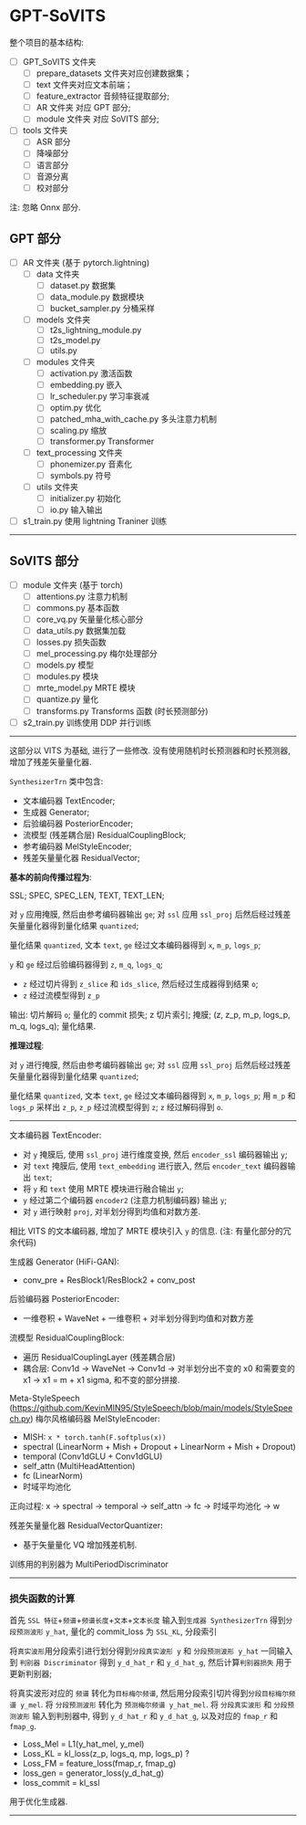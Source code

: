 # GPT-SoVITS

整个项目的基本结构:

- [ ] GPT_SoVITS 文件夹
  - [ ] prepare_datasets 文件夹对应创建数据集；
  - [ ] text 文件夹对应文本前端；
  - [ ] feature_extractor 音频特征提取部分;
  - [ ] AR 文件夹 对应 GPT 部分;
  - [ ] module 文件夹 对应 SoVITS 部分;
- [ ] tools 文件夹
  - [ ] ASR 部分
  - [ ] 降噪部分
  - [ ] 语言部分
  - [ ] 音源分离
  - [ ] 校对部分

注: 忽略 Onnx 部分.

## GPT 部分

- [ ] AR 文件夹 (基于 pytorch.lightning)
  - [ ] data 文件夹
    - [ ] dataset.py 数据集
    - [ ] data_module.py 数据模块
    - [ ] bucket_sampler.py 分桶采样
  - [ ] models 文件夹
    - [ ] t2s_lightning_module.py 
    - [ ] t2s_model.py 
    - [ ] utils.py 
  - [ ] modules 文件夹
    - [ ] activation.py 激活函数
    - [ ] embedding.py 嵌入
    - [ ] lr_scheduler.py 学习率衰减
    - [ ] optim.py 优化
    - [ ] patched_mha_with_cache.py 多头注意力机制
    - [ ] scaling.py 缩放
    - [ ] transformer.py Transformer
  - [ ] text_processing 文件夹
    - [ ] phonemizer.py 音素化
    - [ ] symbols.py 符号
  - [ ] utils 文件夹
    - [ ] initializer.py 初始化
    - [ ] io.py 输入输出
- [ ] s1_train.py 使用 lightning Traniner 训练 

---

## SoVITS 部分

- [ ] module 文件夹 (基于 torch)
  - [ ] attentions.py 注意力机制
  - [ ] commons.py 基本函数
  - [ ] core_vq.py 矢量量化核心部分
  - [ ] data_utils.py 数据集加载
  - [ ] losses.py 损失函数
  - [ ] mel_processing.py 梅尔处理部分
  - [ ] models.py 模型
  - [ ] modules.py 模块
  - [ ] mrte_model.py MRTE 模块
  - [ ] quantize.py 量化
  - [ ] transforms.py Transforms 函数 (时长预测部分)
- [ ] s2_train.py 训练使用 DDP 并行训练

---

这部分以 VITS 为基础, 进行了一些修改.
没有使用随机时长预测器和时长预测器, 增加了残差矢量量化器.

`SynthesizerTrn` 类中包含:
- 文本编码器 TextEncoder;
- 生成器 Generator;
- 后验编码器 PosteriorEncoder;
- 流模型 (残差耦合层) ResidualCouplingBlock;
- 参考编码器 MelStyleEncoder;
- 残差矢量量化器 ResidualVector;

**基本的前向传播过程为**:

SSL; SPEC, SPEC_LEN, TEXT, TEXT_LEN;

对 `y` 应用掩膜, 然后由参考编码器输出 `ge`;
对 `ssl` 应用 `ssl_proj` 后然后经过残差矢量量化器得到量化结果 `quantized`;

量化结果 `quantized`, 文本 `text`, `ge` 经过文本编码器得到 `x`, `m_p`, `logs_p`;

`y` 和 `ge` 经过后验编码器得到 `z`, `m_q`, `logs_q`;
- `z` 经过切片得到 `z_slice` 和 `ids_slice`, 然后经过生成器得到结果 `o`;
- `z` 经过流模型得到 `z_p`

输出: 切片解码 `o`; 量化的 commit 损失; z 切片索引; 掩膜; (z, z_p, m_p, logs_p, m_q, logs_q); 量化结果.

**推理过程**:

对 `y` 进行掩膜, 然后由参考编码器输出 `ge`;
对 `ssl` 应用 `ssl_proj` 后然后经过残差矢量量化器得到量化结果 `quantized`;

量化结果 `quantized`, 文本 `text`, `ge` 经过文本编码器得到 `x`, `m_p`, `logs_p`;
用 `m_p` 和 `logs_p` 采样出 `z_p`, `z_p` 经过流模型得到 `z`;
`z` 经过解码得到 `o`.

---

文本编码器 TextEncoder: 
- 对 `y` 掩膜后, 使用 `ssl_proj` 进行维度变换, 然后 `encoder_ssl` 编码器输出 `y`;
- 对 `text` 掩膜后, 使用 `text_embedding` 进行嵌入, 然后 `encoder_text` 编码器输出 `text`;
- 将 `y` 和 `text` 使用 MRTE 模块进行融合输出 `y`;
- `y` 经过第二个编码器 `encoder2` (注意力机制编码器) 输出 `y`;
- 对 `y` 进行映射 `proj`, 对半划分得到均值和对数方差.

相比 VITS 的文本编码器, 增加了 MRTE 模块引入 `y` 的信息. 
(注: 有量化部分的冗余代码)

生成器 Generator (HiFi-GAN):
- conv_pre + ResBlock1/ResBlock2 + conv_post

后验编码器 PosteriorEncoder:
- 一维卷积 + WaveNet + 一维卷积 + 对半划分得到均值和对数方差

流模型 ResidualCouplingBlock:
- 遍历 ResidualCouplingLayer (残差耦合层) 
- 耦合层: Conv1d → WaveNet → Conv1d → 对半划分出不变的 x0 和需要变的 x1 → x1 = m + x1 sigma, 和不变的部分拼接.

Meta-StyleSpeech (https://github.com/KevinMIN95/StyleSpeech/blob/main/models/StyleSpeech.py)
梅尔风格编码器 MelStyleEncoder:
- MISH: `x * torch.tanh(F.softplus(x))`
- spectral (LinearNorm + Mish + Dropout + LinearNorm + Mish + Dropout)
- temporal (Conv1dGLU + Conv1dGLU)
- self_attn (MultiHeadAttention)
- fc (LinearNorm)
- 时域平均池化

正向过程: x → spectral → temporal → self_attn → fc → 时域平均池化 → w

残差矢量量化器 ResidualVectorQuantizer:
- 基于矢量量化 VQ 增加残差机制.

训练用的判别器为 MultiPeriodDiscriminator

---

### 损失函数的计算

首先 `SSL 特征`+`频谱`+`频谱长度`+`文本`+`文本长度` 输入到`生成器 SynthesizerTrn` 得到`分段预测波形` `y_hat`, 量化的 commit_loss 为 `SSL_KL`, 分段索引

将`真实波形`用分段索引进行划分得到`分段真实波形 y`
和 `分段预测波形 y_hat` 一同输入到 `判别器 Discriminator` 得到 `y_d_hat_r` 和 `y_d_hat_g`, 然后计算`判别器损失` 用于更新判别器;

将真实波形对应的 `频谱` 转化为`目标梅尔频谱`, 然后用分段索引切片得到`分段目标梅尔频谱 y_mel`.
将 `分段预测波形` 转化为 `预测梅尔频谱 y_hat_mel`.
将 `分段真实波形` 和 `分段预测波形` 输入到判别器中, 得到 `y_d_hat_r` 和 `y_d_hat_g`, 以及对应的 `fmap_r` 和 `fmap_g`.

- Loss_Mel = L1(y_hat_mel, y_mel)
- Loss_KL = kl_loss(z_p, logs_q, mp, logs_p) ?
- Loss_FM = feature_loss(fmap_r, fmap_g)
- loss_gen = generator_loss(y_d_hat_g)
- loss_commit = kl_ssl 

用于优化生成器.

---

